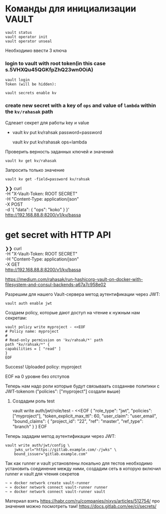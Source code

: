# Команды для инициализации VAULT

	vault status
	vault operator init
	vault operator unseal

Необходимо ввести 3 ключа

### login to vault with root token(in this case s.5VHXQu45QGKfpZhQ23wn0OiA)
	vault login
	Token (will be hidden):

	vault secrets enable kv
### create new secret with a key of `ops` and value of `lambda` within the `kv/rahasak` path

Сдлеает секрет для работы key и value
- vault kv put kv/rahsak password=password

	vault kv put kv/rahasak ops=lambda

Проверить верность заданных ключей и значений

	vault kv get kv/rahasak

Запросить только значение
 
    vault kv get -field=password kv/rahsak

❯❯ curl \
    -H "X-Vault-Token: ROOT SECRET" \
    -H "Content-Type: application/json" \
    -X POST \
    -d '{ "data": { "ops": "koko" } }' \
    http://192.168.88.8:8200/v1/kv/bassa


# get secret with HTTP API
❯❯ curl \
    -H "X-Vault-Token:  ROOT SECRET" \
    -H "Content-Type: application/json" \
    -X GET \
    http://192.168.88.8:8200/v1/kv/bassa


https://medium.com/rahasak/run-hashicorp-vault-on-docker-with-filesystem-and-consul-backends-a67a7c958e02	


Разрешим для нашего Vault-сервера метод аутентификации через JWT:

    vault auth enable jwt

Создаем policy, которые дают доступ на чтение к нужным нам секретам:

    vault policy write myproject - <<EOF
    # Policy name: myproject
    #
    # Read-only permission on 'kv/rahsak/*' path
    path "kv/rahsak/*" {
    capabilities = [ "read" ]
    }
    EOF
Success! Uploaded policy: myproject

EOF на 0 уровне без отступов

Теперь нам надо роли которые будут связываать созданнве политики с JWT-tokenom ("policies": ["myproject"] создали выше)
1. Создадим роль test

    vault write auth/jwt/role/test - <<EOF
    {
    "role_type": "jwt",
    "policies": ["myproject"],
    "token_explicit_max_ttl": 60,
    "user_claim": "user_email",
    "bound_claims": {
        "project_id": "22",
        "ref": "master",
        "ref_type": "branch"
    }
    }
    EOF

Теперь зададим метод аутентификации через JWT:

    vault write auth/jwt/config \
        jwks_url="https://gitlab.example.com/-/jwks" \
        bound_issuer="gitlab.example.com"

Так как runner и vault установлены локально для тестов необходимо установить соединение между ними, создадим сеть в которую включил runner и vault для чтения секретов

    ~ » docker network create vault-runner
    ~ » docker network connect vault-runner runner
    ~ » docker network connect vault-runner vault 

Материал взять https://habr.com/ru/companies/nixys/articles/512754/ про значения можно посмотреть там!
https://docs.gitlab.com/ee/ci/secrets/